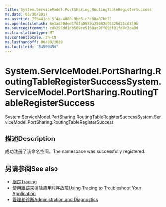 ```yaml
---
title: System.ServiceModel.PortSharing.RoutingTableRegisterSuccess
ms.date: 03/30/2017
ms.assetid: 7f9441ce-5f4a-4080-9be5-c3c08a87bb21
ms.openlocfilehash: 6e8ad30ded17dfa0589a25082d9b325d21cd359b
ms.sourcegitcommit: cdb295dd1db589ce5169ac9ff096f01fd0c2da9d
ms.translationtype: MT
ms.contentlocale: zh-CN
ms.lasthandoff: 06/09/2020
ms.locfileid: "84599450"
---
```

# <a name="systemservicemodelportsharingroutingtableregistersuccess"></a><span data-ttu-id="e34bd-102">System.ServiceModel.PortSharing.RoutingTableRegisterSuccess</span><span class="sxs-lookup"><span data-stu-id="e34bd-102">System.ServiceModel.PortSharing.RoutingTableRegisterSuccess</span></span>
<span data-ttu-id="e34bd-103">System.ServiceModel.PortSharing.RoutingTableRegisterSuccess</span><span class="sxs-lookup"><span data-stu-id="e34bd-103">System.ServiceModel.PortSharing.RoutingTableRegisterSuccess</span></span>  
  
## <a name="description"></a><span data-ttu-id="e34bd-104">描述</span><span class="sxs-lookup"><span data-stu-id="e34bd-104">Description</span></span>  
 <span data-ttu-id="e34bd-105">成功注册了该命名空间。</span><span class="sxs-lookup"><span data-stu-id="e34bd-105">The namespace was successfully registered.</span></span>  
  
## <a name="see-also"></a><span data-ttu-id="e34bd-106">另请参阅</span><span class="sxs-lookup"><span data-stu-id="e34bd-106">See also</span></span>

- [<span data-ttu-id="e34bd-107">跟踪</span><span class="sxs-lookup"><span data-stu-id="e34bd-107">Tracing</span></span>](index.md)
- [<span data-ttu-id="e34bd-108">使用跟踪来排除应用程序故障</span><span class="sxs-lookup"><span data-stu-id="e34bd-108">Using Tracing to Troubleshoot Your Application</span></span>](using-tracing-to-troubleshoot-your-application.md)
- [<span data-ttu-id="e34bd-109">管理和诊断</span><span class="sxs-lookup"><span data-stu-id="e34bd-109">Administration and Diagnostics</span></span>](../index.md)
